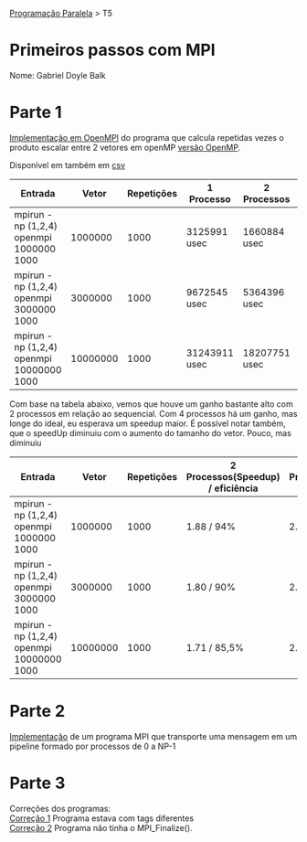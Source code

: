 [Programação Paralela](https://github.com/AndreaInfUFSM/elc139-2019a) > T5

# Primeiros passos com MPI

Nome: Gabriel Doyle Balk

# Parte 1

[Implementação em OpenMPI](openmpi.c) do programa que calcula repetidas vezes o produto escalar entre 2 vetores em openMP [versão OpenMP](https://github.com/doyleSM/elc139-2019a/blob/master/trabalhos/t2/openmp/openmp.c).

Disponível em também em [csv](results.csv)

| Entrada                                  | Vetor    | Repetições | 1 Processo    | 2 Processos   | 4 Processos |
| ---------------------------------------- | -------- | ---------- | ------------- | ------------- | ----------- |
| mpirun -np (1,2,4) openmpi 1000000 1000  | 1000000  | 1000       | 3125991 usec  | 1660884 usec  | 1338731     |
| mpirun -np (1,2,4) openmpi 3000000 1000  | 3000000  | 1000       | 9672545 usec  | 5364396 usec  | 4297139     |
| mpirun -np (1,2,4) openmpi 10000000 1000 | 10000000 | 1000       | 31243911 usec | 18207751 usec | 14653807    |

Com base na tabela abaixo, vemos que houve um ganho bastante alto com 2 processos em relação ao sequencial. Com 4 processos há um ganho, mas longe do ideal, eu esperava um speedup maior.
É possível notar também, que o speedUp diminuiu com o aumento do tamanho do vetor. Pouco, mas diminuiu

| Entrada                                  | Vetor    | Repetições | 2 Processos(Speedup) / eficiência | 4 Processos(Speedup) / eficiência |
| ---------------------------------------- | -------- | ---------- | --------------------------------- | --------------------------------- |
| mpirun -np (1,2,4) openmpi 1000000 1000  | 1000000  | 1000       | 1.88 / 94%                        | 2.33 / 58%                        |
| mpirun -np (1,2,4) openmpi 3000000 1000  | 3000000  | 1000       | 1.80 / 90%                        | 2.25 / 56,25%                     |
| mpirun -np (1,2,4) openmpi 10000000 1000 | 10000000 | 1000       | 1.71 / 85,5%                      | 2.13 / 53,25%                     |

# Parte 2

[Implementação](pipeline.c) de um programa MPI que transporte uma mensagem em um pipeline formado por processos de 0 a NP-1

# Parte 3

Correções dos programas:<br/>
[Correção 1](mpi_corrigido1.c) Programa estava com tags diferentes<br/>
[Correção 2](mpi_corrigido2.c) Programa não tinha o MPI_Finalize().
